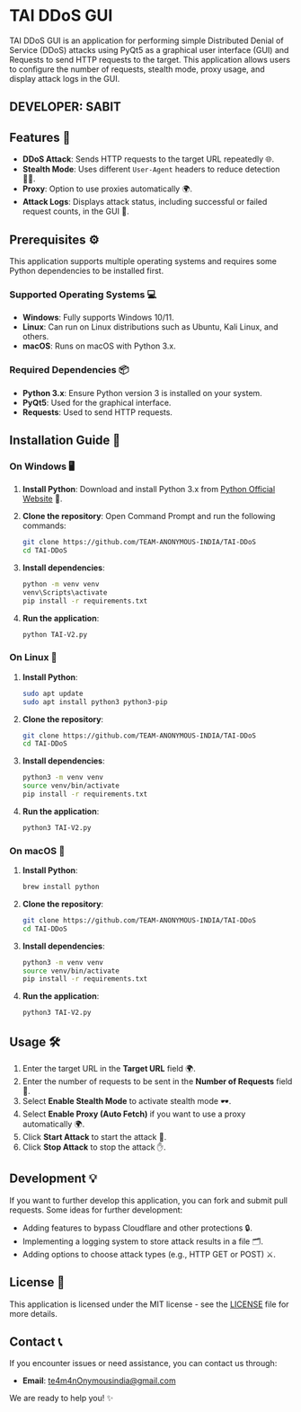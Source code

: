 # TAI DDoS GUI

TAI DDoS GUI is an application for performing simple Distributed Denial of Service (DDoS) attacks using PyQt5 as a graphical user interface (GUI) and Requests to send HTTP requests to the target. This application allows users to configure the number of requests, stealth mode, proxy usage, and display attack logs in the GUI.

## DEVELOPER: SABIT

## Features 🚀

- **DDoS Attack**: Sends HTTP requests to the target URL repeatedly 🌐.
- **Stealth Mode**: Uses different `User-Agent` headers to reduce detection 🕵️‍♂️.
- **Proxy**: Option to use proxies automatically 🌍.
- **Attack Logs**: Displays attack status, including successful or failed request counts, in the GUI 📜.

## Prerequisites ⚙️

This application supports multiple operating systems and requires some Python dependencies to be installed first.

### Supported Operating Systems 💻

- **Windows**: Fully supports Windows 10/11.
- **Linux**: Can run on Linux distributions such as Ubuntu, Kali Linux, and others.
- **macOS**: Runs on macOS with Python 3.x.

### Required Dependencies 📦

- **Python 3.x**: Ensure Python version 3 is installed on your system.
- **PyQt5**: Used for the graphical interface.
- **Requests**: Used to send HTTP requests.

## Installation Guide 🔧

### On Windows 🖥️

1. **Install Python**:
   Download and install Python 3.x from [Python Official Website](https://www.python.org/downloads/) 🐍.
   
2. **Clone the repository**:
   Open Command Prompt and run the following commands:
   
   ```bash
   git clone https://github.com/TEAM-ANONYMOUS-INDIA/TAI-DDoS
   cd TAI-DDoS
   ```

3. **Install dependencies**:
   
   ```bash
   python -m venv venv
   venv\Scripts\activate
   pip install -r requirements.txt
   ```

4. **Run the application**:
   
   ```bash
   python TAI-V2.py
   ```

### On Linux 🐧

1. **Install Python**:
   
   ```bash
   sudo apt update
   sudo apt install python3 python3-pip
   ```

2. **Clone the repository**:
   
   ```bash
   git clone https://github.com/TEAM-ANONYMOUS-INDIA/TAI-DDoS
   cd TAI-DDoS
   ```

3. **Install dependencies**:
   
   ```bash
   python3 -m venv venv
   source venv/bin/activate
   pip install -r requirements.txt
   ```

4. **Run the application**:
   
   ```bash
   python3 TAI-V2.py
   ```

### On macOS 🍏

1. **Install Python**:
   
   ```bash
   brew install python
   ```

2. **Clone the repository**:
   
   ```bash
   git clone https://github.com/TEAM-ANONYMOUS-INDIA/TAI-DDoS
   cd TAI-DDoS
   ```

3. **Install dependencies**:
   
   ```bash
   python3 -m venv venv
   source venv/bin/activate
   pip install -r requirements.txt
   ```

4. **Run the application**:
   
   ```bash
   python3 TAI-V2.py
   ```

## Usage 🛠️

1. Enter the target URL in the **Target URL** field 🌍.
2. Enter the number of requests to be sent in the **Number of Requests** field 🔢.
3. Select **Enable Stealth Mode** to activate stealth mode 🕶️.
4. Select **Enable Proxy (Auto Fetch)** if you want to use a proxy automatically 🌍.
5. Click **Start Attack** to start the attack 🚀.
6. Click **Stop Attack** to stop the attack ✋.

## Development 💡

If you want to further develop this application, you can fork and submit pull requests. Some ideas for further development:
- Adding features to bypass Cloudflare and other protections 🔒.
- Implementing a logging system to store attack results in a file 🗂️.
- Adding options to choose attack types (e.g., HTTP GET or POST) ⚔️.

## License 📝

This application is licensed under the MIT license - see the [LICENSE](LICENSE) file for more details.

## **Contact** 📞

If you encounter issues or need assistance, you can contact us through:

- **Email**: te4m4nOnymousindia@gmail.com

We are ready to help you! ✨
